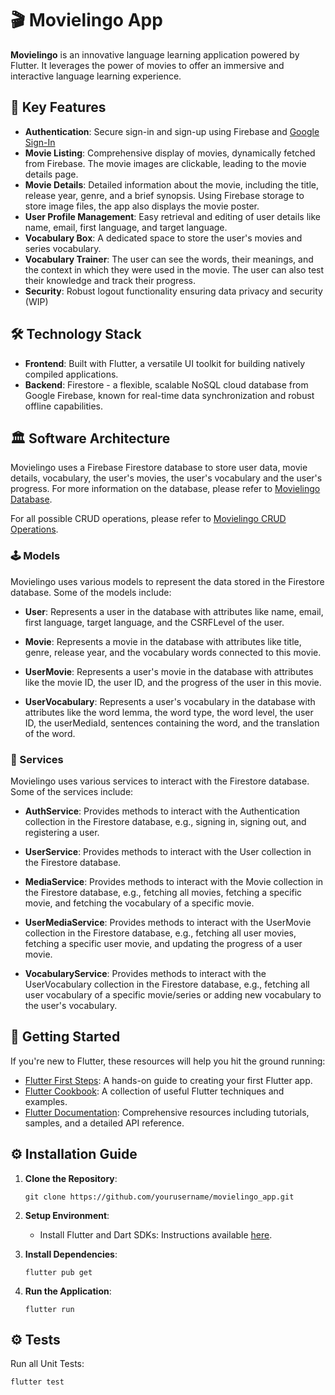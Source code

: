 # 🎬 Movielingo App

**Movielingo** is an innovative language learning application powered by Flutter. It leverages the power of movies to offer an immersive and interactive language learning experience.

## 🔑 Key Features

- **Authentication**: Secure sign-in and sign-up using Firebase and [Google Sign-In](https://pub.dev/packages/google_sign_in)
- **Movie Listing**: Comprehensive display of movies, dynamically fetched from Firebase. The movie images are clickable, leading to the movie details page.
- **Movie Details**: Detailed information about the movie, including the title, release year, genre, and a brief synopsis. Using Firebase storage to store image files, the app also displays the movie poster.
- **User Profile Management**: Easy retrieval and editing of user details like name, email, first language, and target language.
- **Vocabulary Box**: A dedicated space to store the user's movies and series vocabulary.
- **Vocabulary Trainer**: The user can see the words, their meanings, and the context in which they were used in the movie. The user can also test their knowledge and track their progress.
- **Security**: Robust logout functionality ensuring data privacy and security (WIP)

## 🛠️ Technology Stack

- **Frontend**: Built with Flutter, a versatile UI toolkit for building natively compiled applications.
- **Backend**: Firestore - a flexible, scalable NoSQL cloud database from Google Firebase, known for real-time data synchronization and robust offline capabilities.

## 🏛 Software Architecture

Movielingo uses a Firebase Firestore database to store user data, movie details, vocabulary, the user's movies, the user's vocabulary and the user's progress. For more information on the database, please refer to [Movielingo Database](https://github.com/Movielingo/.github/blob/main/profile/README.md#-database).

For all possible CRUD operations, please refer to [Movielingo CRUD Operations](https://github.com/Movielingo/.github/blob/main/profile/README.md#-contribution-list).

### 🕹️ Models

Movielingo uses various models to represent the data stored in the Firestore database. Some of the models include:

- **User**: Represents a user in the database with attributes like name, email, first language, target language, and the CSRFLevel of the user.

- **Movie**: Represents a movie in the database with attributes like title, genre, release year, and the vocabulary words connected to this movie.

- **UserMovie**: Represents a user's movie in the database with attributes like the movie ID, the user ID, and the progress of the user in this movie.

- **UserVocabulary**: Represents a user's vocabulary in the database with attributes like the word lemma, the word type, the word level, the user ID, the userMediaId, sentences containing the word, and the translation of the word.

### 🤝 Services

Movielingo uses various services to interact with the Firestore database. Some of the services include:

- **AuthService**: Provides methods to interact with the Authentication collection in the Firestore database, e.g., signing in, signing out, and registering a user.

- **UserService**: Provides methods to interact with the User collection in the Firestore database.

- **MediaService**: Provides methods to interact with the Movie collection in the Firestore database, e.g., fetching all movies, fetching a specific movie, and fetching the vocabulary of a specific movie.

- **UserMediaService**: Provides methods to interact with the UserMovie collection in the Firestore database, e.g., fetching all user movies, fetching a specific user movie, and updating the progress of a user movie.

- **VocabularyService**: Provides methods to interact with the UserVocabulary collection in the Firestore database, e.g., fetching all user vocabulary of a specific movie/series or adding new vocabulary to the user's vocabulary.

## 🚀 Getting Started

If you're new to Flutter, these resources will help you hit the ground running:

- [Flutter First Steps](https://docs.flutter.dev/get-started/codelab): A hands-on guide to creating your first Flutter app.
- [Flutter Cookbook](https://docs.flutter.dev/cookbook): A collection of useful Flutter techniques and examples.
- [Flutter Documentation](https://docs.flutter.dev/): Comprehensive resources including tutorials, samples, and a detailed API reference.

## ⚙️ Installation Guide

1. **Clone the Repository**:

   ```
   git clone https://github.com/yourusername/movielingo_app.git
   ```

2. **Setup Environment**:

   - Install Flutter and Dart SDKs: Instructions available [here](https://flutter.dev/docs/get-started/install).

3. **Install Dependencies**:

   ```
   flutter pub get
   ```

4. **Run the Application**:

   ```
   flutter run
   ```

## ⚙️ Tests

Run all Unit Tests:

```
flutter test
```

